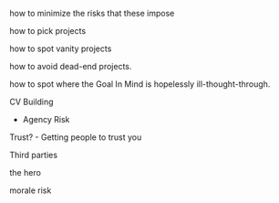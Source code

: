 
how to minimize the risks that these impose

how to pick projects

how to spot vanity projects

how to avoid dead-end projects.

how to spot where the Goal In Mind is hopelessly ill-thought-through.

CV Building

- Agency Risk


Trust?  - Getting people to trust you

Third parties


the hero

morale risk

